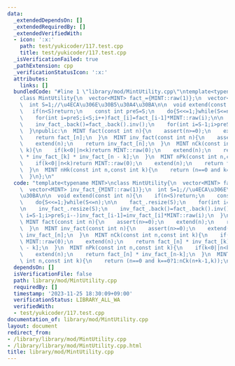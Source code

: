 ```yaml
---
data:
  _extendedDependsOn: []
  _extendedRequiredBy: []
  _extendedVerifiedWith:
  - icon: ':x:'
    path: test/yukicoder/117.test.cpp
    title: test/yukicoder/117.test.cpp
  _isVerificationFailed: true
  _pathExtension: cpp
  _verificationStatusIcon: ':x:'
  attributes:
    links: []
  bundledCode: "#line 1 \"library/mod/MintUtility.cpp\"\ntemplate<typename MINT>\n\
    class MintUtility{\n  vector<MINT> fact_={MINT::raw(1)};\n  vector<MINT> inv_fact_{MINT::raw(1)};\n\
    \  int S=1;//\u4ECA\u306E\u30B5\u30A4\u30BA\n\n  void extend(const int n){\n \
    \   if(n<S)return;\n    const int preS=S;\n    do{S<<=1;}while(S<=n);\n\n    fact_.resize(S);\n\
    \    for(int i=preS;i<S;i++)fact_[i]=fact_[i-1]*MINT::raw(i);\n\n    inv_fact_.resize(S);\n\
    \    inv_fact_.back()=fact_.back().inv();\n    for(int i=S-1;i>preS;i--)inv_fact_[i-1]=inv_fact_[i]*MINT::raw(i);\n\
    \  }\npublic:\n  MINT fact(const int n){\n    assert(n>=0);\n    extend(n);\n\
    \    return fact_[n];\n  }\n  MINT inv_fact(const int n){\n    assert(n>=0);\n\
    \    extend(n);\n    return inv_fact_[n];\n  }\n  MINT nCk(const int n,const int\
    \ k){\n    if(k<0||n<k)return MINT::raw(0);\n    extend(n);\n    return fact_[n]\
    \ * inv_fact_[k] * inv_fact_[n - k];\n  }\n  MINT nPk(const int n,const int k){\n\
    \    if(k<0||n<k)return MINT::raw(0);\n    extend(n);\n    return fact_[n] * inv_fact_[n-k];\n\
    \  }\n  MINT nHk(const int n,const int k){\n    return (n==0 and k==0?1:nCk(n+k-1,k));\n\
    \  }\n};\n"
  code: "template<typename MINT>\nclass MintUtility{\n  vector<MINT> fact_={MINT::raw(1)};\n\
    \  vector<MINT> inv_fact_{MINT::raw(1)};\n  int S=1;//\u4ECA\u306E\u30B5\u30A4\
    \u30BA\n\n  void extend(const int n){\n    if(n<S)return;\n    const int preS=S;\n\
    \    do{S<<=1;}while(S<=n);\n\n    fact_.resize(S);\n    for(int i=preS;i<S;i++)fact_[i]=fact_[i-1]*MINT::raw(i);\n\
    \n    inv_fact_.resize(S);\n    inv_fact_.back()=fact_.back().inv();\n    for(int\
    \ i=S-1;i>preS;i--)inv_fact_[i-1]=inv_fact_[i]*MINT::raw(i);\n  }\npublic:\n \
    \ MINT fact(const int n){\n    assert(n>=0);\n    extend(n);\n    return fact_[n];\n\
    \  }\n  MINT inv_fact(const int n){\n    assert(n>=0);\n    extend(n);\n    return\
    \ inv_fact_[n];\n  }\n  MINT nCk(const int n,const int k){\n    if(k<0||n<k)return\
    \ MINT::raw(0);\n    extend(n);\n    return fact_[n] * inv_fact_[k] * inv_fact_[n\
    \ - k];\n  }\n  MINT nPk(const int n,const int k){\n    if(k<0||n<k)return MINT::raw(0);\n\
    \    extend(n);\n    return fact_[n] * inv_fact_[n-k];\n  }\n  MINT nHk(const\
    \ int n,const int k){\n    return (n==0 and k==0?1:nCk(n+k-1,k));\n  }\n};"
  dependsOn: []
  isVerificationFile: false
  path: library/mod/MintUtility.cpp
  requiredBy: []
  timestamp: '2023-11-25 18:30:09+09:00'
  verificationStatus: LIBRARY_ALL_WA
  verifiedWith:
  - test/yukicoder/117.test.cpp
documentation_of: library/mod/MintUtility.cpp
layout: document
redirect_from:
- /library/library/mod/MintUtility.cpp
- /library/library/mod/MintUtility.cpp.html
title: library/mod/MintUtility.cpp
---
```

